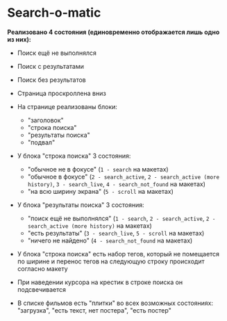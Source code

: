 # Search-o-matic
**Реализовано 4 состояния (единовременно отображается лишь одно из них):**
- Поиск ещё не выполнялся
- Поиск с результатами
- Поиск без результатов
- Страница проскроллена вниз


- На странице реализованы блоки:
  - "заголовок"
  - "строка поиска"
  - "результаты поиска"
  - "подвал"
- У блока "строка поиска" 3 состояния:
  - "обычное не в фокусе" (`1 - search` на макетах)
  - "обычное в фокусе" (`2 - search_active`, `2 - search_active (more history)`, `3 - search_live`, `4 - search_not_found` на макетах)
  - "на всю ширину экрана" (`5 - scroll` на макетах)
- У блока "результаты поиска" 3 состояния:
  - "поиск ещё не выполнялся" (`1 - search`, `2 - search_active`, `2 - search_active (more history)` на макетах)
  - "есть результаты" (`3 - search_live`, `5 - scroll` на макетах)
  - "ничего не найдено" (`4 - search_not_found` на макетах)
- У блока "строка поиска" есть набор тегов, который не помещается по ширине и перенос тегов на следующую строку происходит согласно макету
- При наведении курсора на крестик в строке поиска он подсвечивается
- В списке фильмов есть "плитки" во всех возможных состояниях: "загрузка", "есть текст, нет постера", "есть постер"
